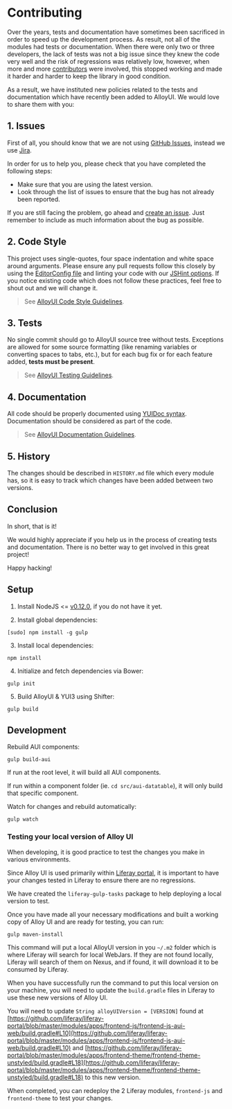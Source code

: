 # Contributing

Over the years, tests and documentation have sometimes been sacrificed in order to speed up the development process. As result, not all of the modules had tests or documentation. When there were only two or three developers, the lack of tests was not a big issue since they knew the code very well and the risk of regressions was relatively low, however, when more and more [contributors](http://alloyui.com/about/) were involved, this stopped working and made it harder and harder to keep the library in good condition.

As a result, we have instituted new policies related to the tests and documentation which have recently been added to AlloyUI. We would love to share them with you:

## 1. Issues

First of all, you should know that we are not using [GitHub Issues](https://github.com/liferay/alloy-ui/issues), instead we use [Jira](http://issues.liferay.com/browse/AUI).

In order for us to help you, please check that you have completed the following steps:

* Make sure that you are using the latest version.
* Look through the list of issues to ensure that the bug has not already been reported.

If you are still facing the problem, go ahead and [create an issue](http://issues.liferay.com/secure/CreateIssue!default.jspa). Just remember to include as much information about the bug as possible.

## 2. Code Style

This project uses single-quotes, four space indentation and white space around arguments. Please ensure any pull requests follow this closely by using the [EditorConfig file](https://github.com/liferay/alloyui.com/blob/master/.editorconfig) and linting your code with our [JSHint options](https://github.com/liferay/alloyui.com/blob/master/.jshintrc). If you notice existing code which does not follow these practices, feel free to shout out and we will change it.

> See [AlloyUI Code Style Guidelines](https://github.com/liferay/alloy-ui/wiki/Code-Style-Guidelines).

## 3. Tests

No single commit should go to AlloyUI source tree without tests. Exceptions are allowed for some source formatting (like renaming variables or converting spaces to tabs, etc.), but for each bug fix or for each feature added, **tests must be present**.

> See [AlloyUI Testing Guidelines](https://github.com/liferay/alloy-ui/wiki/Testing-Guidelines).

## 4. Documentation

All code should be properly documented using [YUIDoc syntax](http://yui.github.io/yuidoc/syntax/index.html). Documentation should be considered as part of the code.

> See [AlloyUI Documentation Guidelines](https://github.com/liferay/alloy-ui/wiki/Documentation-Guidelines).

## 5. History

The changes should be described in `HISTORY.md` file which every module has, so it is easy to track which changes have been added between two versions.

## Conclusion

In short, that is it!

We would highly appreciate if you help us in the process of creating tests and documentation. There is no better way to get involved in this great project!

Happy hacking!

## Setup

1. Install NodeJS <= [v0.12.0](http://nodejs.org/dist/v0.12.0/), if you do not have it yet.

2. Install global dependencies:

```
[sudo] npm install -g gulp
```

3. Install local dependencies:

```
npm install
```

4. Initialize and fetch dependencies via Bower:

```
gulp init
```

5. Build AlloyUI & YUI3 using Shifter:

```
gulp build
```

## Development

Rebuild AUI components:

```
gulp build-aui
```

If run at the root level, it will build all AUI components.

If run within a component folder (ie. `cd src/aui-datatable`), it will only build that specific component.

Watch for changes and rebuild automatically:

```
gulp watch
```

### Testing your local version of Alloy UI

When developing, it is good practice to test the changes you make in various environments.

Since Alloy UI is used primarily within [Liferay portal](https://github.com/liferay/liferay-portal), it is important to have your changes tested in Liferay to ensure there are no regressions.

We have created the `liferay-gulp-tasks` package to help deploying a local version to test.

Once you have made all your necessary modifications and built a working copy of Alloy UI and are ready for testing, you can run:

```
gulp maven-install
```

This command will put a local AlloyUI version in you `~/.m2` folder which is where Liferay will search for local WebJars.  If they are not found locally, Liferay will search of them on Nexus, and if found, it will download it to be consumed by Liferay.

When you have successfully run the command to put this local version on your machine, you will need to update the `build.gradle` files in Liferay to use these new versions of Alloy UI.

You will need to update `String alloyUIVersion = [VERSION]` found at [https://github.com/liferay/liferay-portal/blob/master/modules/apps/frontend-js/frontend-js-aui-web/build.gradle#L10](https://github.com/liferay/liferay-portal/blob/master/modules/apps/frontend-js/frontend-js-aui-web/build.gradle#L10) and [https://github.com/liferay/liferay-portal/blob/master/modules/apps/frontend-theme/frontend-theme-unstyled/build.gradle#L18](https://github.com/liferay/liferay-portal/blob/master/modules/apps/frontend-theme/frontend-theme-unstyled/build.gradle#L18) to this new version.

When completed, you can redeploy the 2 Liferay modules, `frontend-js` and `frontend-theme` to test your changes.